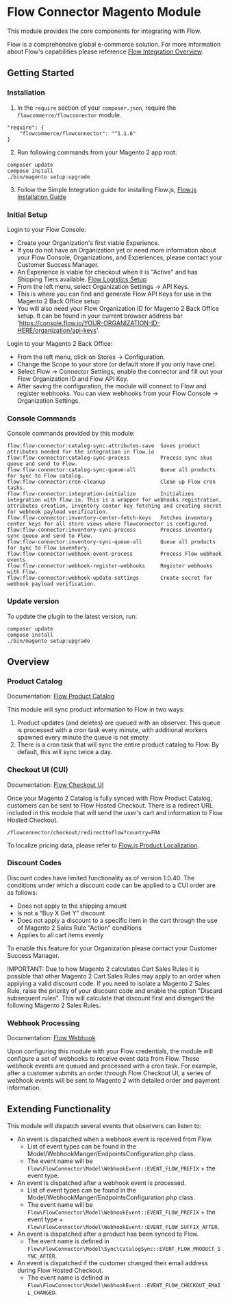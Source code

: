 # Flow Connector Magento Module

This module provides the core components for integrating with Flow.

Flow is a comprehensive global e-commerce solution. For more information about Flow's capabilities please reference [Flow Integration Overview](https://docs.flow.io/integration-overview).

## Getting Started

### Installation

1. In the `require` section of your `composer.json`, require the `flowcommerce/flowconnector` module.

```
"require": {
    "flowcommerce/flowconnector": "^1.1.6"
}
```

2. Run following commands from your Magento 2 app root:

```
composer update
compose install
./bin/magento setup:upgrade
```

3. Follow the Simple Integration guide for installing Flow.js, [Flow.js Installation Guide](https://docs.flow.io/guides/flowjs/introduction)

### Initial Setup

Login to your Flow Console:
- Create your Organization's first viable Experience.
- If you do not have an Organization yet or need more information about your Flow Console, Organizations, and Experiences, please contact your Customer Success Manager.
- An Experience is viable for checkout when it is "Active" and has Shipping Tiers available. [Flow Logistics Setup](https://docs.flow.io/integration-overview#logistics-setup)
- From the left menu, select Organization Settings -> API Keys.
- This is where you can find and generate Flow API Keys for use in the Magento 2 Back Office setup
- You will also need your Flow Organization ID for Magento 2 Back Office setup. It can be found in your current browser address bar 'https://console.flow.io/YOUR-ORGANIZATION-ID-HERE/organization/api-keys'.

Login to your Magento 2 Back Office:
- From the left menu, click on Stores -> Configuration.
- Change the Scope to your store (or default store if you only have one).
- Select Flow -> Connector Settings, enable the connector and fill out your Flow Organization ID and Flow API Key.
- After saving the configuration, the module will connect to Flow and register webhooks. You can view webhooks from your Flow Console -> Organization Settings.

### Console Commands

Console commands provided by this module:

```
flow:flow-connector:catalog-sync-attributes-save  Saves product attributes needed for the integration in flow.io
flow:flow-connector:catalog-sync-process          Process sync skus queue and send to Flow.
flow:flow-connector:catalog-sync-queue-all        Queue all products for sync to Flow catalog.
flow:flow-connector:cron-cleanup                  Clean up Flow cron tasks.
flow:flow-connector:integration-initialize        Initializes integration with flow.io. This is a wrapper for webhooks registration, attributes creation, inventory center key fetching and creating secret for webhook payload verification.
flow:flow-connector:inventory-center-fetch-keys   Fetches inventory center keys for all store views where flowconnector is configured.
flow:flow-connector:inventory-sync-process        Process inventory sync queue and send to Flow.
flow:flow-connector:inventory-sync-queue-all      Queue all products for sync to Flow inventory.
flow:flow-connector:webhook-event-process         Process Flow webhook events.
flow:flow-connector:webhook-register-webhooks     Register webhooks with Flow.
flow:flow-connector:webhook-update-settings       Create secret for webhook payload verification.

```

### Update version

To update the plugin to the latest version, run:

```
composer update
compose install
./bin/magento setup:upgrade
```

## Overview 

### Product Catalog

Documentation: [Flow Product Catalog](https://docs.flow.io/integration-overview#product-catalog)

This module will sync product information to Flow in two ways:

1. Product updates (and deletes) are queued with an observer. This queue is processed with a cron task every minute, with additional workers spawned every minute the queue is not empty.
2. There is a cron task that will sync the entire product catalog to Flow. By default, this will sync twice a day.

### Checkout UI (CUI)

Documentation: [Flow Checkout UI](https://docs.flow.io/checkout/checkout)

Once your Magento 2 Catalog is fully synced with Flow Product Catalog, customers can be sent to Flow Hosted Checkout. There is a redirect URL included in this module that will send the user's cart and information to Flow Hosted Checkout.

```
/flowconnector/checkout/redirecttoflow?country=FRA
```

To localize pricing data, please refer to [Flow.js Product Localization](https://docs.flow.io/shopify/flow-js).

### Discount Codes

Discount codes have limited functionality as of version 1.0.40. The conditions under which a discount code can be applied to a CUI order are as follows:
- Does not apply to the shipping amount
- Is not a “Buy X Get Y” discount
- Does not apply a discount to a specific item in the cart through the use of Magento 2 Sales Rule “Action” conditions
- Applies to all cart items evenly

To enable this feature for your Organization please contact your Customer Success Manager.

IMPORTANT: Due to how Magento 2 calculates Cart Sales Rules it is possible that other Magento 2 Cart Sales Rules may apply to an order when applying a valid discount code. If you need to isolate a Magento 2 Sales Rule, raise the priority of your discount code and enable the option "Discard subsequent rules". This will calculate that discount first and disregard the following Magento 2 Sales Rules.

### Webhook Processing

Documentation: [Flow Webhook](https://docs.flow.io/module/webhook)

Upon configuring this module with your Flow credentials, the module will configure a set of webhooks to receive event data from Flow. These webhook events are queued and processed with a cron task. For example, after a customer submits an order through Flow Checkout UI, a series of webhook events will be sent to Magento 2 with detailed order and payment information.

## Extending Functionality

This module will dispatch several events that observers can listen to:

- An event is dispatched when a webhook event is received from Flow.
  - List of event types can be found in the Model/WebhookManger/EndpointsConfiguration.php class.
  - The event name will be `Flow\FlowConnector\Model\WebhookEvent::EVENT_FLOW_PREFIX` + the event type.
- An event is dispatched after a webhook event is processed.
  - List of event types can be found in the Model/WebhookManger/EndpointsConfiguration.php class.
  - The event name will be `Flow\FlowConnector\Model\WebhookEvent::EVENT_FLOW_PREFIX` + the event type + `Flow\FlowConnector\Model\WebhookEvent::EVENT_FLOW_SUFFIX_AFTER`.
- An event is dispatched after a product has been synced to Flow.
  - The event name is defined in `Flow\FlowConnector\Model\Sync\CatalogSync::EVENT_FLOW_PRODUCT_SYNC_AFTER`.
- An event is dispatched if the customer changed their email address during Flow Hosted Checkout.
  - The event name is defined in `Flow\FlowConnector\Model\WebhookEvent::EVENT_FLOW_CHECKOUT_EMAIL_CHANGED`.
